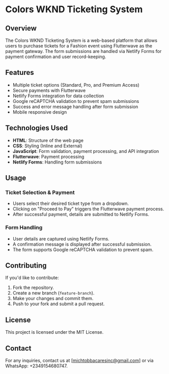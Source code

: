 # Colors WKND Ticketing System

## Overview

The Colors WKND Ticketing System is a web-based platform that allows users to purchase tickets for a Fashion event using Flutterwave as the payment gateway. The form submissions are handled via Netlify Forms for payment confirmation and user record-keeping.

## Features

- Multiple ticket options (Standard, Pro, and Premium Access)
- Secure payments with Flutterwave
- Netlify Forms integration for data collection
- Google reCAPTCHA validation to prevent spam submissions
- Success and error message handling after form submission
- Mobile responsive design

## Technologies Used

- **HTML**: Structure of the web page
- **CSS**: Styling (Inline and External)
- **JavaScript**: Form validation, payment processing, and API integration
- **Flutterwave**: Payment processing
- **Netlify Forms**: Handling form submissions

## Usage

### Ticket Selection & Payment

- Users select their desired ticket type from a dropdown.
- Clicking on "Proceed to Pay" triggers the Flutterwave payment process.
- After successful payment, details are submitted to Netlify Forms.

### Form Handling

- User details are captured using Netlify Forms.
- A confirmation message is displayed after successful submission.
- The form supports Google reCAPTCHA validation to prevent spam.

## Contributing

If you'd like to contribute:

1. Fork the repository.
2. Create a new branch (`feature-branch`).
3. Make your changes and commit them.
4. Push to your fork and submit a pull request.

## License

This project is licensed under the MIT License.

## Contact

For any inquiries, contact us at [[michtobbacaresinc@gmail.com](mailto\:michtobbacaresinc@gmail.com)] or via WhatsApp: +2349154680747.

